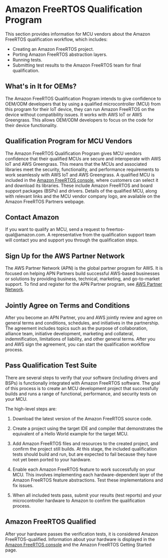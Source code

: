 # Amazon FreeRTOS Qualification Program<a name="freertos-qualification-program"></a>

This section provides information for MCU vendors about the Amazon FreeRTOS qualification workflow, which includes:
+ Creating an Amazon FreeRTOS project\.
+ Porting Amazon FreeRTOS abstraction layers\.
+ Running tests\.
+ Submitting test results to the Amazon FreeRTOS team for final qualification\.

## What's in It for OEMs?<a name="freertos-qualification-oem"></a>

The Amazon FreeRTOS Qualification Program intends to give confidence to OEM/ODM developers that by using a qualified microcontroller \(MCU\) from this program for their IoT device, they can run Amazon FreeRTOS on the device without compatibility issues\. It works with AWS IoT or AWS Greengrass\. This allows OEM/ODM developers to focus on the code for their device functionality\.

## Qualification Program for MCU Vendors<a name="freertos-qualification-vendors"></a>

The Amazon FreeRTOS Qualification Program gives MCU vendors confidence that their qualified MCUs are secure and interoperate with AWS IoT and AWS Greengrass\. This means that the MCUs and associated libraries meet the security, functionality, and performance requirements to work seamlessly with AWS IoT and AWS Greengrass\. A qualified MCU is included in the [Amazon FreeRTOS console](https://console.aws.amazon.com/freertos), where customers can select it and download its libraries\. These include Amazon FreeRTOS and board support packages \(BSPs\) and drivers\. Details of the qualified MCU, along with relevant links and the MCU vendor company logo, are available on the Amazon FreeRTOS Partners webpage\. 

## Contact Amazon<a name="freertos-qualification-contact"></a>

If you want to qualify an MCU, send a request to freertos\-qual@amazon\.com\. A representative from the qualification support team will contact you and support you through the qualification steps\.

## Sign Up for the AWS Partner Network<a name="freertos-partner-net"></a>

The AWS Partner Network \(APN\) is the global partner program for AWS\. It is focused on helping APN Partners build successful AWS\-based businesses or solutions by providing business, technical, marketing, and go\-to\-market support\. To find and register for the APN Partner program, see [AWS Partner Network](https://partnercentral.awspartner.com/AWS_Partner_Application)\.

## Jointly Agree on Terms and Conditions<a name="freertos-partner-collab"></a>

After you become an APN Partner, you and AWS jointly review and agree on general terms and conditions, schedules, and initiatives in the partnership\. The agreement includes topics such as the purpose of collaboration, alliance team, initiative development, marketing and collateral, indemnification, limitations of liability, and other general terms\. After you and AWS sign the agreement, you can start the qualification workflow process\.

## Pass Qualification Test Suite<a name="freertos-partner-workflow"></a>

There are several steps to verify that your software \(including drivers and BSPs\) is functionally integrated with Amazon FreeRTOS software\. The goal of this process is to create an MCU development project that successfully builds and runs a range of functional, performance, and security tests on your MCU\.

The high\-level steps are:

1. Download the latest version of the Amazon FreeRTOS source code\.

1. Create a project using the target IDE and compiler that demonstrates the equivalent of a Hello World example for the target MCU\.

1. Add Amazon FreeRTOS files and resources to the created project, and confirm the project still builds\. At this stage, the included qualification tests should build and run, but are expected to fail because they have not yet been ported to your hardware\.

1. Enable each Amazon FreeRTOS feature to work successfully on your MCU\. This involves implementing each hardware\-dependent layer of the Amazon FreeRTOS feature abstractions\. Test these implementations and fix issues\.

1. When all included tests pass, submit your results \(test reports\) and your microcontroller hardware to Amazon to confirm the qualification process\.

## Amazon FreeRTOS Qualified<a name="freertos-partner-qualification"></a>

After your hardware passes the verification tests, it is considered Amazon FreeRTOS\-qualified\. Information about your hardware is displayed in the [Amazon FreeRTOS console](https://console.aws.amazon.com/freertos) and the Amazon FreeRTOS Getting Started page\.
